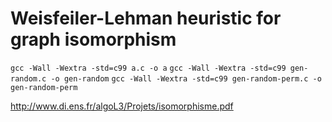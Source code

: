 # Weisfeiler-Lehman heuristic for graph isomorphism


  `gcc -Wall -Wextra -std=c99 a.c -o a`
  `gcc -Wall -Wextra -std=c99 gen-random.c -o gen-random`
  `gcc -Wall -Wextra -std=c99 gen-random-perm.c -o gen-random-perm`

http://www.di.ens.fr/algoL3/Projets/isomorphisme.pdf
